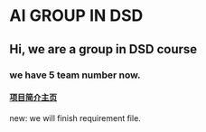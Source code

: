 AI GROUP IN DSD
=====
## Hi, we are a group in DSD course
### we have 5 team number now.
#### [项目简介主页](http://xzh-loop.github.io/Manji/)

new:
   we will finish requirement file.
